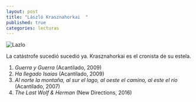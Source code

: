 ```yaml
---
layout: post
title: "László Krasznahorkai  "
published: true
categories: lecturas
---
```


![Lazlo](https://pbs.twimg.com/media/ByyuTC1IYAAS7CV.jpg) 

La catástrofe sucedió sucedió ya. Krasznahorkai es el cronista de su estela.

1. *Guerra y Guerra* (Acantilado, 2009)
2. *Ha llegado Isaías* (Acantilado, 2009)
3. *Al norte la montaña, al sur el lago, al oeste el camino, al este el río* (Acantilado, 2007)
4. *The Last Wolf & Herman* (New Directions, 2016)
